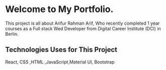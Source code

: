 # Welcome to My Portfolio.

This project is all about Arifur Rahman Arif, Who recently completed 1 year courses as a Full stack Wed Developer from Digital Career Institute (DCI) in Berlin.

## Technologies Uses for This Project

React, CSS ,HTML ,JavaScript,Material UI, Bootstrap
